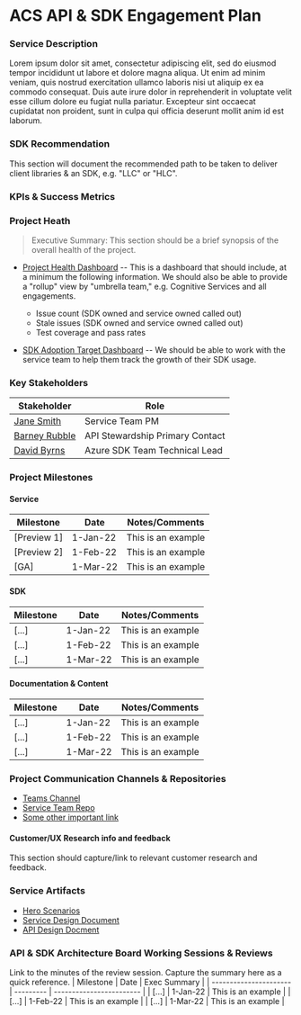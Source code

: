 # ACS API & SDK Engagement Plan

### Service Description
Lorem ipsum dolor sit amet, consectetur adipiscing elit, sed do eiusmod tempor incididunt ut labore et dolore magna aliqua. Ut enim ad minim veniam, quis nostrud exercitation ullamco laboris nisi ut aliquip ex ea commodo consequat. Duis aute irure dolor in reprehenderit in voluptate velit esse cillum dolore eu fugiat nulla pariatur. Excepteur sint occaecat cupidatat non proident, sunt in culpa qui officia deserunt mollit anim id est laborum.

### SDK Recommendation
This section will document the recommended path to be taken to deliver client libraries & an SDK, e.g. "LLC" or "HLC". 

### KPIs & Success Metrics


### Project Heath
> Executive Summary: This section should be a brief synopsis of the overall health of the project. 
* [Project Health Dashboard](https://linktopowerbidashboard.com) -- This is a dashboard that should include, at a minimum the following information. We should also be able to provide a "rollup" view by "umbrella team," e.g. Cognitive Services and all engagements.  
  * Issue count (SDK owned and service owned called out)
  * Stale issues  (SDK owned and service owned called out)
  * Test coverage and pass rates

* [SDK Adoption Target Dashboard](https://linktopowerbidashboard.com) -- We should be able to work with the service team to help them track the growth of their SDK usage. 

### Key Stakeholders
| Stakeholder                                       | Role                                       |
| ------------------------------------------------- | ------------------------------------------ |
| [Jane Smith](mailto:janesmith@contoso.com)        | Service Team PM                            |
| [Barney Rubble](mailto:barney@contoso.com)        | API Stewardship Primary Contact            |
| [David Byrns](mailto:david@contoso.com)           | Azure SDK Team Technical Lead              |

### Project Milestones

#### Service
| Milestone              | Date      | Notes/Comments           |
| ---------------------- | --------- | ------------------------ |
| [Preview 1]            | 1-Jan-22  | This is an example       |
| [Preview 2]            | 1-Feb-22  | This is an example       |
| [GA]                   | 1-Mar-22  | This is an example       |

#### SDK
| Milestone              | Date      | Notes/Comments           |
| ---------------------- | --------- | ------------------------ |
| [...]                  | 1-Jan-22  | This is an example       |
| [...]                  | 1-Feb-22  | This is an example       |
| [...]                  | 1-Mar-22  | This is an example       |

#### Documentation & Content
| Milestone              | Date      | Notes/Comments           |
| ---------------------- | --------- | ------------------------ |
| [...]                  | 1-Jan-22  | This is an example       |
| [...]                  | 1-Feb-22  | This is an example       |
| [...]                  | 1-Mar-22  | This is an example       |


### Project Communication Channels & Repositories

* [Teams Channel](https://teams.microsoft.com/l/channel/19%3a3ebb18fded0e47938f998e196a52952f%40thread.tacv2/General?groupId=1a10b50c-e870-4fe0-8483-bf5542a8d2d8&tenantId=72f988bf-86f1-41af-91ab-2d7cd011db47)   
* [Service Team Repo](https://github.com/Azure/azure-sdk-pr)                                   
* [Some other important link](https://github.com/Azure/azure-sdk-pr)                           


#### Customer/UX Research info and feedback
This section should capture/link to relevant customer research and feedback. 

### Service Artifacts
* [Hero Scenarios](https://linktodocument.com)
* [Service Design Document](https://linktodesigndoc.com)
* [API Design Docment](https://linktodesigndoc.com)


### API & SDK Architecture Board Working Sessions & Reviews
Link to the minutes of the review session. Capture the summary here as a quick reference.
| Milestone              | Date      | Exec Summary             |
| ---------------------- | --------- | ------------------------ |
| [...]                  | 1-Jan-22  | This is an example       |
| [...]                  | 1-Feb-22  | This is an example       |
| [...]                  | 1-Mar-22  | This is an example       |

